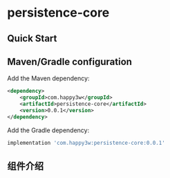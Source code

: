# persistence-core


Quick Start
-----------
## Maven/Gradle configuration

Add the Maven dependency:

```xml
<dependency>
    <groupId>com.happy3w</groupId>
    <artifactId>persistence-core</artifactId>
    <version>0.0.1</version>
</dependency>
```

Add the Gradle dependency:

```groovy
implementation 'com.happy3w:persistence-core:0.0.1'
```

## 组件介绍

